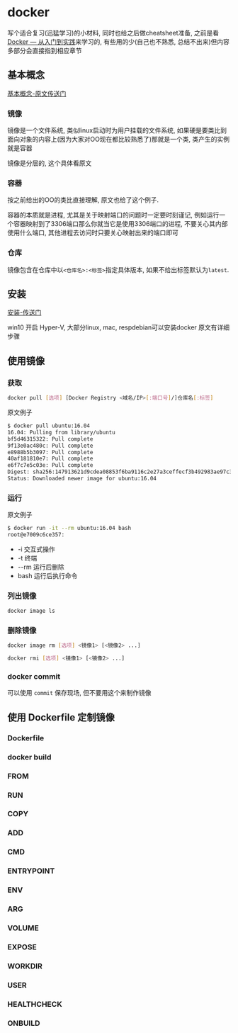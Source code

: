 # docker

写个适合复习(迅猛学习)的小材料, 同时也给之后做cheatsheet准备, 之前是看[Docker — 从入门到实践](https://github.com/yeasy/docker_practice)来学习的, 有些用的少(自己也不熟悉, 总结不出来)但内容多部分会直接指到相应章节

## 基本概念

[基本概念-原文传送门](https://github.com/yeasy/docker_practice/blob/master/basic_concept/README.md)

### 镜像

镜像是一个文件系统, 类似linux启动时为用户挂载的文件系统, 如果硬是要类比到面向对象的内容上(因为大家对OO现在都比较熟悉了)那就是一个类, 类产生的实例就是容器

镜像是分层的, 这个具体看原文

### 容器

按之前给出的OO的类比直接理解, 原文也给了这个例子.  

容器的本质就是进程, 尤其是关于映射端口的问题时一定要时刻谨记, 例如运行一个容器映射到了3306端口那么你就当它是使用3306端口的进程, 不要关心其内部使用什么端口, 其他进程去访问时只要关心映射出来的端口即可

### 仓库

镜像包含在仓库中以`<仓库名>:<标签>`指定具体版本, 如果不给出标签默认为`latest`.

## 安装

[安装-传送门](https://github.com/yeasy/docker_practice/blob/master/install/README.md)

win10 开启 Hyper-V, 大部分linux, mac, respdebian可以安装docker 原文有详细步骤

## 使用镜像

### 获取

```bash
docker pull [选项] [Docker Registry <域名/IP>[:端口号]/]仓库名[:标签]
```

原文例子

```bash
$ docker pull ubuntu:16.04
16.04: Pulling from library/ubuntu
bf5d46315322: Pull complete
9f13e0ac480c: Pull complete
e8988b5b3097: Pull complete
40af181810e7: Pull complete
e6f7c7e5c03e: Pull complete
Digest: sha256:147913621d9cdea08853f6ba9116c2e27a3ceffecf3b492983ae97c3d643fbbe
Status: Downloaded newer image for ubuntu:16.04
```

### 运行

原文例子

```bash
$ docker run -it --rm ubuntu:16.04 bash
root@e7009c6ce357:
```

* -i 交互式操作
* -t 终端
* --rm 运行后删除
* bash 运行后执行命令

### 列出镜像

```bash
docker image ls
```

### 删除镜像

```bash
docker image rm [选项] <镜像1> [<镜像2> ...]

docker rmi [选项] <镜像1> [<镜像2> ...]
```

### docker commit

可以使用 `commit` 保存现场, 但不要用这个来制作镜像

## 使用 Dockerfile 定制镜像

### Dockerfile

### docker build

### FROM

### RUN

### COPY

### ADD

### CMD

### ENTRYPOINT

### ENV

### ARG

### VOLUME

### EXPOSE

### WORKDIR

### USER

### HEALTHCHECK

### ONBUILD
